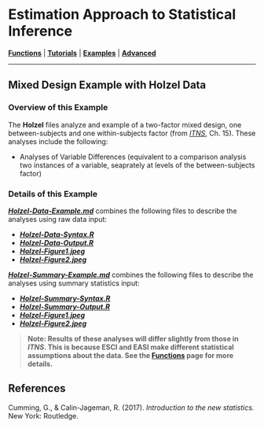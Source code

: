 # Estimation Approach to Statistical Inference

[**Functions**](../../A-Functions) | 
[**Tutorials**](../../B-Tutorials) | 
[**Examples**](../../C-Examples) | 
[**Advanced**](../../D-Advanced)

---

## Mixed Design Example with Holzel Data

### Overview of this Example

The **Holzel** files analyze and example of a two-factor mixed design, one between-subjects and one within-subjects factor (from _[ITNS](https://thenewstatistics.com/itns/ "Introduction to the New Statistics")_, Ch. 15). These analyses include the following:

- Analyses of Variable Differences (equivalent to a comparison analysis two instances of a variable, seaprately at levels of the between-subjects factor)

### Details of this Example

[**_Holzel-Data-Example.md_**](./Holzel-Data-Example.md) combines the following files to describe the analyses using raw data input:

- [**_Holzel-Data-Syntax.R_**](./Holzel-Data-Syntax.R)
- [**_Holzel-Data-Output.R_**](./Holzel-Data-Output.R)
- [**_Holzel-Figure1.jpeg_**](./Holzel-Figure1.jpeg)
- [**_Holzel-Figure2.jpeg_**](./Holzel-Figure2.jpeg)

[**_Holzel-Summary-Example.md_**](./Holzel-Summary-Example.md) combines the following files to describe the analyses using summary statistics input:

- [**_Holzel-Summary-Syntax.R_**](./Holzel-Summary-Syntax.R)
- [**_Holzel-Summary-Output.R_**](./Holzel-Summary-Output.R)
- [**_Holzel-Figure1.jpeg_**](./Holzel-Figure1.jpeg)
- [**_Holzel-Figure2.jpeg_**](./Holzel-Figure2.jpeg)

> **Note: Results of these analyses will differ slightly from those in _ITNS_. This is because ESCI and EASI make different statistical assumptions about the data. See the [**Functions**](https://github.com/cwendorf/EASI/tree/master/A-Functions) page for more details.**

## References

Cumming, G., & Calin-Jageman, R. (2017). _Introduction to the new statistics._ New York: Routledge.
